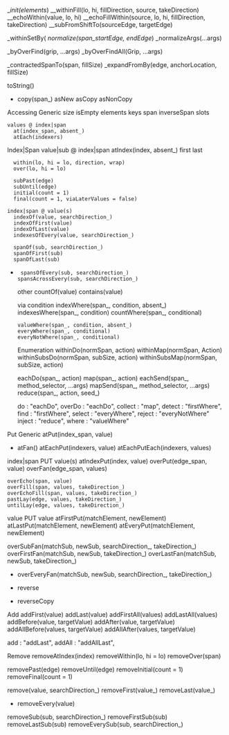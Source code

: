 __init(elements_)
__withinFill(lo, hi, fillDirection, source, takeDirection)
__echoWithin(value, lo, hi)
__echoFillWithin(source, lo, hi, fillDirection, takeDirection)
__subFromShiftTo(sourceEdge, targetEdge)

_withinSetBy(
_normalize(span_startEdge, endEdge_)
_normalizeArgs(...args)

_byOverFind(grip, ...args)
_byOverFindAll(Grip, ...args)

_contractedSpanTo(span, fillSize)
_expandFromBy(edge, anchorLocation, fillSize)


toString()

* copy(span_)
  asNew
  asCopy
  asNonCopy


Accessing
  Generic
    size
    isEmpty
    elements
    keys
    span
    inverseSpan
    slots

    values @ index|span
      at(index_span, absent_)
      atEach(indexers)

  Index|Span
    value|sub @ index|span
      atIndex(index, absent_)
      first
      last

      within(lo, hi = lo, direction, wrap)
      over(lo, hi = lo)

      subPast(edge)
      subUntil(edge)
      initial(count = 1)
      final(count = 1, viaLaterValues = false)

    index|span @ value(s)
      indexOf(value, searchDirection_)
      indexOfFirst(value)
      indexOfLast(value)
      indexesOfEvery(value, searchDirection_)

      spanOf(sub, searchDirection_)
      spanOfFirst(sub)
      spanOfLast(sub)
*      spansOfEvery(sub, searchDirection_)
      spansAcrossEvery(sub, searchDirection_)
    other
      countOf(value)
      contains(value)

    via condition
      indexWhere(span_, condition, absent_)
      indexesWhere(span_, condition)
      countWhere(span_, conditional)

      valueWhere(span_, condition, absent_)
      everyWhere(span_, conditional)
      everyNotWhere(span_, conditional)



  Enumeration
    withinDo(normSpan, action)
    withinMap(normSpan, Action)
    withinSubsDo(normSpan, subSize, action)
    withinSubsMap(normSpan, subSize, action)

    eachDo(span_, action)
    map(span_, action)
    eachSend(span_, method_selector, ...args)
    mapSend(span_, method_selector, ...args)
    reduce(span_, action, seed_)

    do      : "eachDo",
    overDo  : "eachDo",
    collect : "map",
    detect  : "firstWhere",
    find    : "firstWhere",
    select  : "everyWhere",
    reject  : "everyNotWhere"
    inject  : "reduce",
    where   : "valueWhere"

Put
  Generic
    atPut(index_span, value)
*   atFan()
    atEachPut(indexers, value)
    atEachPutEach(indexers, values)

  index|span PUT value(s)
    atIndexPut(index, value)
    overPut(edge_span, value)
    overFan(edge_span, values)

    overEcho(span, value)
    overFill(span, values, takeDirection_)
    overEchoFill(span, values, takeDirection_)
    pastLay(edge, values, takeDirection_)
    untilLay(edge, values, takeDirection_)

  value PUT value
   atFirstPut(matchElement, newElement)
   atLastPut(matchElement, newElement)
   atEveryPut(matchElement, newElement)

   overSubFan(matchSub, newSub, searchDirection_, takeDirection_)
   overFirstFan(matchSub, newSub, takeDirection_)
   overLastFan(matchSub, newSub, takeDirection_)
*   overEveryFan(matchSub, newSub, searchDirection_, takeDirection_)

*   reverse
*   reverseCopy

Add
  addFirst(value)
  addLast(value)
  addFirstAll(values)
  addLastAll(values)
  addBefore(value, targetValue)
  addAfter(value, targetValue)
  addAllBefore(values, targetValue)
  addAllAfter(values, targetValue)

  add    : "addLast",
  addAll : "addAllLast",



Remove
  removeAtIndex(index)
  removeWithin(lo, hi = lo)
  removeOver(span)

  removePast(edge)
  removeUntil(edge)
  removeInitial(count = 1)
  removeFinal(count = 1)

  remove(value, searchDirection_)
  removeFirst(value_)
  removeLast(value_)
*  removeEvery(value)

  removeSub(sub, searchDirection_)
  removeFirstSub(sub)
  removeLastSub(sub)
  removeEverySub(sub, searchDirection_)
